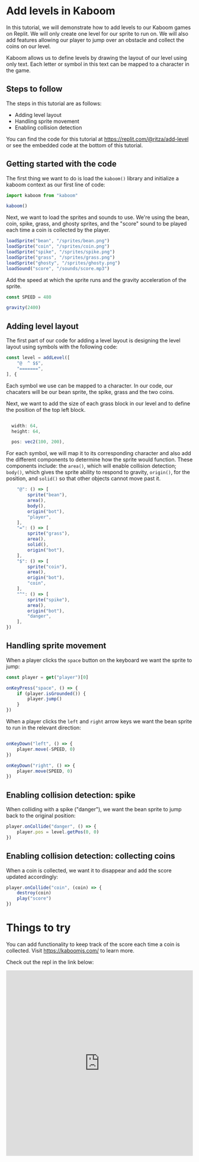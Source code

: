 # Add levels in Kaboom

In this tutorial, we will demonstrate how to add levels to our Kaboom games on Replit. We will only create one level for our sprite to run on. We will also add features allowing our player to jump over an obstacle and collect the coins on our level. 

Kaboom allows us to define levels by drawing the layout of our level using only text. Each letter or symbol in this text can be mapped to a character in the game.


## Steps to follow

The steps in this tutorial are as follows:
* Adding level layout
* Handling sprite movement
* Enabling collision detection

You can find the code for this tutorial at https://replit.com/@ritza/add-level or see the embedded code at the bottom of this tutorial.


## Getting started with the code

The first thing we want to do is load the `kaboom()` library and initialize a kaboom context as our first line of code:

```javascript
import kaboom from "kaboom"

kaboom()
  ```

Next, we want to load the sprites and sounds to use. We're using the bean, coin, spike, grass, and ghosty sprites, and the "score" sound to be played each time a coin is collected by the player. 
  
```javascript
loadSprite("bean", "/sprites/bean.png")
loadSprite("coin", "/sprites/coin.png")
loadSprite("spike", "/sprites/spike.png")
loadSprite("grass", "/sprites/grass.png")
loadSprite("ghosty", "/sprites/ghosty.png")
loadSound("score", "/sounds/score.mp3")
```

Add the speed at which the sprite runs and the gravity acceleration of the sprite. 

```javascript
const SPEED = 480

gravity(2400)
```


## Adding level layout 

The first part of our code for adding a level layout is designing the level layout using symbols with the following code:

```javascript
const level = addLevel([
	"@  ^ $$",
	"=======",
], {
  ```

Each symbol we use can be mapped to a character. In our code, our chacaters will be our bean sprite, the spike, grass and the two coins.

Next, we want to add the size of each grass block in our level and to define the position of the top left block. 

  ```javascript

	width: 64,
	height: 64,

	pos: vec2(100, 200),
  ```

For each symbol, we will map it to its corresponding character and also add the different components to determine how the sprite would function. These components include: the `area()`, which will enable collision detection; `body()`, which gives the sprite ability to respond to gravity, `origin()`, for the position, and `solid()` so that other objects cannot move past it. 

```javascript
	"@": () => [
		sprite("bean"),
		area(),
		body(),
		origin("bot"),
		"player",
	],
	"=": () => [
		sprite("grass"),
		area(),
		solid(),
		origin("bot"),
	],
	"$": () => [
		sprite("coin"),
		area(),
		origin("bot"),
		"coin",
	],
	"^": () => [
		sprite("spike"),
		area(),
		origin("bot"),
		"danger",
	],
})
```


## Handling sprite movement

When a player clicks the `space` button on the keyboard we want the sprite to jump:

```javascript
const player = get("player")[0]

onKeyPress("space", () => {
	if (player.isGrounded()) {
		player.jump()
	}
})
```

When a player clicks the `left` and `right` arrow keys we want the bean sprite to run in the relevant direction:
 
```javascript

onKeyDown("left", () => {
	player.move(-SPEED, 0)
})

onKeyDown("right", () => {
	player.move(SPEED, 0)
})
```

## Enabling collision detection: spike

When colliding with a spike ("danger"), we want the bean sprite to jump back to the original position:

```javascript
player.onCollide("danger", () => {
	player.pos = level.getPos(0, 0)
})
```


## Enabling collision detection: collecting coins

When a coin is collected, we want it to disappear and add the score updated accordingly:

```javascript
player.onCollide("coin", (coin) => {
	destroy(coin)
	play("score")
})
```


# Things to try

You can add functionality to keep track of the score each time a coin is collected. Visit https://kaboomjs.com/ to learn more.

Check out the repl in the link below:

<iframe frameborder="0" width="100%" height="500px" src="https://replit.com/@ritza/add-level?embed=true"></iframe>

